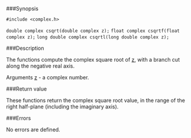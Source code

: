 ###Synopsis

`#include <complex.h>`

`double complex csqrt(double complex z);`
`float complex csqrtf(float complex z);`
`long double complex csqrtl(long double complex z);`

###Description

The functions compute the complex square root of <u>z</u>, with a branch cut along the negative real axis.

Arguments
<u>z</u> - a complex number.
 
###Return value

These functions return the complex square root value, in the range of the right half-plane (including the imaginary axis).

###Errors

No errors are defined.
